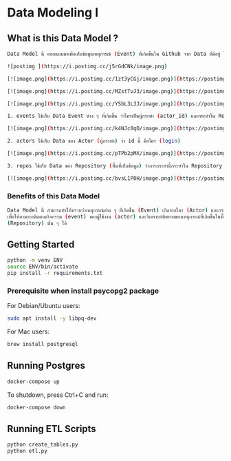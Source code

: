 # Data Modeling I

## What is this Data Model ?

```sh
Data Model นี้ ออกแบบมาเพื่อเก็บข้อมูลเหตุการณ์ (Event) ที่เกิดขึ้นใน Github จาก Data ที่มีอยู่ โดยประกอบด้วย 3 Table 

![postimg ](https://i.postimg.cc/j5rGdCNk/image.png)

[![image.png](https://i.postimg.cc/1zt3yCGj/image.png)](https://postimg.cc/nXyJk1w4)

[![image.png](https://i.postimg.cc/MZstTvJ3/image.png)](https://postimg.cc/K4Mtpczt)

[![image.png](https://i.postimg.cc/YSbL3L3J/image.png)](https://postimg.cc/06KN5Qhf)

1. events ใช้เก็บ Data Event ต่าง ๆ ที่เกิดขึ้น ว่าใครเป็นผู้กระทำ (actor_id) และกระทำใน Repository ใด (repo_id) 

[![image.png](https://i.postimg.cc/k4NJc0qD/image.png)](https://postimg.cc/8J5gknFV)

2. actors ใช้เก็บ Data ของ Actor (ผู้กระทำ) ว่า id นี้ คือใคร (login)

[![image.png](https://i.postimg.cc/pTPb2pMX/image.png)](https://postimg.cc/TyNH02PZ)

3. repos ใช้เก็บ Data ของ Repository (พื้นที่เก็บข้อมูล) ว่าการกระทำนี้กระทำใน Repository ใด (name)

[![image.png](https://i.postimg.cc/bvsL1P0H/image.png)](https://postimg.cc/VSPjc3Vd)

```
### Benefits of this Data Model

```sh
Data Model นี้ สามารถทำให้ทราบว่าเหตุการณ์ต่าง ๆ ที่เกิดขึ้น (Event) เกิดจากใคร (Actor) และกระทำใน Repository ใด
เพื่อให้สามารถติดตามกิจกรรม (event) ของผู้ใช้งาน (actor) และวิเคราะห์ทิศทางของเหตุการณ์ที่เกิดขึ้นในพื้นที่เก็บข้อมูล
(Repository) นั้น ๆ ได้
```

## Getting Started

```sh
python -m venv ENV
source ENV/bin/activate
pip install -r requirements.txt
```

### Prerequisite when install psycopg2 package

For Debian/Ubuntu users:

```sh
sudo apt install -y libpq-dev
```

For Mac users:

```sh
brew install postgresql
```

## Running Postgres

```sh
docker-compose up
```

To shutdown, press Ctrl+C and run:

```sh
docker-compose down
```

## Running ETL Scripts

```sh
python create_tables.py
python etl.py
```
